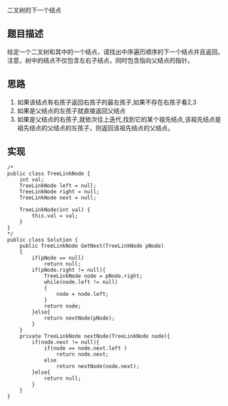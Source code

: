 二叉树的下一个结点


## 题目描述
给定一个二叉树和其中的一个结点，请找出中序遍历顺序的下一个结点并且返回。注意，树中的结点不仅包含左右子结点，同时包含指向父结点的指针。

## 思路
1. 如果该结点有右孩子返回右孩子的最左孩子,如果不存在右孩子看2,3
2. 如果是父结点的左孩子就直接返回父结点
3. 如果是父结点的右孩子,就依次往上迭代,找到它的某个祖先结点,该祖先结点是祖先结点的父结点的左孩子，则返回该祖先结点的父结点。

## 实现

    /*
    public class TreeLinkNode {
        int val;
        TreeLinkNode left = null;
        TreeLinkNode right = null;
        TreeLinkNode next = null;
    
        TreeLinkNode(int val) {
            this.val = val;
        }
    }
    */
    public class Solution {
        public TreeLinkNode GetNext(TreeLinkNode pNode)
        {
            if(pNode == null)
                return null;
            if(pNode.right != null){
                TreeLinkNode node = pNode.right;
                while(node.left != null)
                {
                    node = node.left;
                }
                return node;
            }else{
                return nextNode(pNode);
            }
        }
        private TreeLinkNode nextNode(TreeLinkNode node){
            if(node.next != null){
                if(node == node.next.left )
                    return node.next;
                else
                    return nextNode(node.next);
            }else{
                return null;
            }
        }
    }
